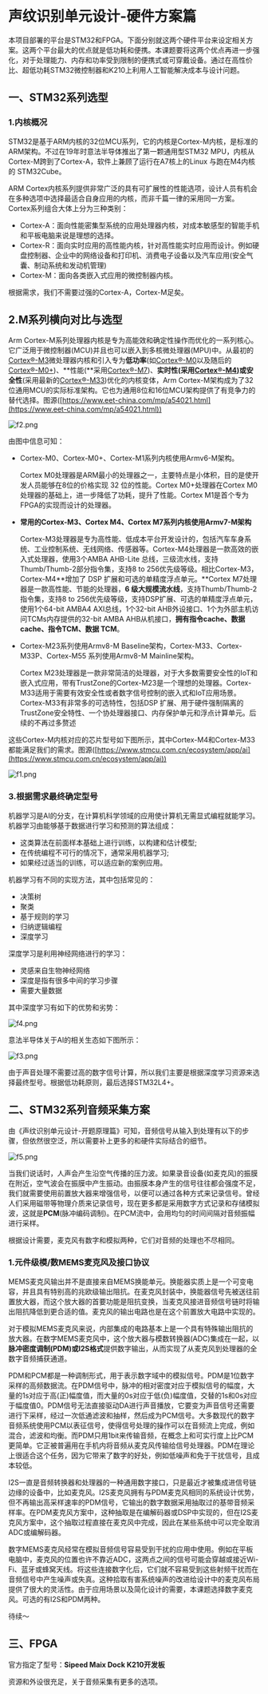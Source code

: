 # 声纹识别单元设计-硬件方案篇

本项目部署的平台是STM32和FPGA。下面分别就这两个硬件平台来设定相关方案。这两个平台最大的优点就是低功耗和便携。本课题要将这两个优点再进一步强化，对于处理能力、内存和功率受到限制的便携式或可穿戴设备。通过在高性价比、超低功耗STM32微控制器和K210上利用人工智能解决成本与设计问题。

## 一、STM32系列选型

### 1.内核概况

STM32是基于ARM内核的32位MCU系列，它的内核是Cortex-M内核，是标准的ARM架构。不过在19年时意法半导体推出了第一颗通用型STM32 MPU，内核从Cortex-M跨到了Cortex-A，软件上兼顾了运行在A7核上的Linux 与跑在M4内核的 STM32Cube。

ARM Cortex内核系列提供非常广泛的具有可扩展性的性能选项，设计人员有机会在多种选项中选择最适合自身应用的内核，而非千篇一律的采用同一方案。Cortex系列组合大体上分为三种类别：

- Cortex-A：面向性能密集型系统的应用处理器内核，对成本敏感型的智能手机和平板电脑来说是理想的选择。
- Cortex-R：面向实时应用的高性能内核，针对高性能实时应用而设计。例如硬盘控制器、企业中的网络设备和打印机、消费电子设备以及汽车应用(安全气囊、制动系统和发动机管理)
- Cortex-M：面向各类嵌入式应用的微控制器内核。

根据需求，我们不需要过强的Cortex-A，Cortex-M足矣。

## 2.M系列横向对比与选型

Arm Cortex-M系列处理器内核是专为高能效和确定性操作而优化的一系列核心。它广泛用于微控制器(MCU)并且也可以嵌入到多核微处理器(MPU)中。从最初的[Cortex®-M3](https://www.st.com/content/st_com/zh/arm-32-bit-microcontrollers/arm-cortex-m3.html?icmp=tt18583_gl_lnkon_nov2020)微处理器内核和引入专为**低功率**(如[Cortex®-M0](https://www.st.com/content/st_com/zh/arm-32-bit-microcontrollers/arm-cortex-m0.html?icmp=tt18583_gl_lnkon_nov2020)以及随后的[Cortex®-M0+](https://www.st.com/content/st_com/zh/arm-32-bit-microcontrollers/arm-cortex-m0-plus.html?icmp=tt18583_gl_lnkon_nov2020))、**性能(**采用[Cortex®-M7](https://www.st.com/content/st_com/zh/arm-32-bit-microcontrollers/arm-cortex-m7.html?icmp=tt18583_gl_lnkon_nov2020))、**实时性(**采用[Cortex®-M4](https://www.st.com/content/st_com/zh/arm-32-bit-microcontrollers/arm-cortex-m4.html?icmp=tt18583_gl_lnkon_nov2020))或**安全性**(采用最新的[Cortex®-M33](https://www.st.com/content/st_com/zh/arm-32-bit-microcontrollers/arm-cortex-m33.html?icmp=tt18583_gl_lnkon_nov2020))优化的内核变体，Arm Cortex-M架构成为了32位通用MCU的实际标准架构。它也为通用8位和16位MCU架构提供了有竞争力的替代选择。图源([https://www.eet-china.com/mp/a54021.html](https://www.eet-china.com/mp/a54021.html))

![f2.png](figure/f2.png)

由图中信息可知：

- Cortex-M0、Cortex-M0+、Cortex-M1系列内核使用Armv6-M架构。
    
    Cortex M0处理器是ARM最小的处理器之一，主要特点是小体积，目的是使开发人员能够在8位的价格实现 32 位的性能。Cortex M0+处理器在Cortex M0处理器的基础上，进一步降低了功耗，提升了性能。Cortex M1是首个专为FPGA的实现而设计的处理器。
    
- **常用的Cortex-M3、Cortex M4、Cortex M7系列内核使用Armv7-M架构**
    
    Cortex-M3处理器是专为高性能、低成本平台开发设计的，包括汽车车身系统、工业控制系统、无线网络、传感器等。Cortex-M4处理器是一款高效的嵌入式处理器，使用3个AMBA AHB-Lite 总线，三级流水线，支持Thumb/Thumb-2部分指令集，支持8 to 256优先级等级。相比Cortex-M3，Cortex-M4**增加了 DSP 扩展和可选的单精度浮点单元。**Cortex M7处理器是一款高性能、节能的处理器，**6 级大规模流水线**，支持Thumb/Thumb-2指令集，支持8 to 256优先级等级，支持DSP扩展、可选的单精度浮点单元，使用1个64-bit AMBA4 AXI总线，1个32-bit AHB外设接口、1个为外部主机访问TCMs内存提供的32-bit AMBA AHB从机接口，**拥有指令cache、数据cache、指令TCM、数据 TCM**。
    
- Cortex-M23系列使用Armv8-M Baseline架构，Cortex-M33、Cortex-M33P、Cortex-M55 系列使用Armv8-M Mainline架构。
    
    Cortex M23处理器是一款非常简洁的处理器，对于大多数需要安全性的IoT和嵌入式应用，带有TrustZone的Cortex-M23是一个理想的处理器。Cortex-M33适用于需要有效安全性或者数字信号控制的嵌入式和IoT应用场景。Cortex-M33有非常多的可选特性，包括DSP 扩展、用于硬件强制隔离的TrustZone安全特性、一个协处理器接口、内存保护单元和浮点计算单元。后续的不再过多赘述
    

这些Cortex-M内核对应的芯片型号如下图所示，其中Cortex-M4和Cortex-M33都能满足我们的需求。图源([https://www.stmcu.com.cn/ecosystem/app/ai](https://www.stmcu.com.cn/ecosystem/app/ai))

![f1.png](figure/f1.png)

### 3.根据需求最终确定型号

机器学习是AI的分支，在计算机科学领域的应用使计算机无需显式编程就能学习。机器学习由能够基于数据进行学习和预测的算法组成：

- 这类算法在前面样本基础上进行训练，以构建和估计模型;
- 在传统编程不可行的情况下，通常采用机器学习;
- 如果经过适当的训练，可以适应新的案例应用。

机器学习有不同的实现方法，其中包括常见的：

- 决策树
- 聚类
- 基于规则的学习
- 归纳逻辑编程
- 深度学习

深度学习是利用神经网络进行的学习：

- 灵感来自生物神经网络
- 深度是指有很多中间的学习步骤
- 需要大量数据

其中深度学习有如下的优势和劣势：

![f4.png](figure/f4.png)

意法半导体关于AI的相关生态如下图所示：

![f3.png](figure/f3.png)

由于声音处理不需要过高的数字信号计算，所以我们主要是根据深度学习资源来选择最终型号。根据低功耗原则，最后选择STM32L4+。

## 二、STM32系列音频采集方案

由《声纹识别单元设计-开题原理篇》可知，音频信号从输入到处理有以下的步骤，但依然很空泛，所以需要补上更多的和硬件实际结合的细节。

![f5.png](figure/f5.png)

当我们说话时，人声会产生沿空气传播的压力波。如果录音设备(如麦克风)的振膜在附近，空气波会在振膜中产生振动。由振膜本身产生的信号往往都会强度不足，我们就需要使用前置放大器来增强信号，以便可以通过各种方式来记录信号。曾经人们采用磁带等物理介质来记录信号，现在更多都是采用数字方式记录和存储模拟波，这就是**PCM**(脉冲编码调制)。在PCM流中，会用均匀的时间间隔对音频振幅进行采样。 

根据设计需要，麦克风有数字和模拟两种，它们对音频的处理也不尽相同。

### 1.元件级模/数MEMS**麦克风及接口协议**

MEMS麦克风输出并不是直接来自MEMS换能单元。换能器实质上是一个可变电容，并且具有特别高的兆欧级输出阻抗。在麦克风封装中，换能器信号先被送往前置放大器，而这个放大器的首要功能是阻抗变换，当麦克风接进音频信号链时将输出阻抗降低到更合适的值。麦克风的输出电路也是在这个前置放大电路中实现的。

对于模拟MEMS麦克风来说，内部集成的电路基本上是一个具有特殊输出阻抗的放大器。在数字MEMS麦克风中，这个放大器与模数转换器(ADC)集成在一起，以**脉冲密度调制(PDM)或I2S格式**提供数字输出，从而实现了从麦克风到处理器的全数字音频捕获通道。

PDM和PCM都是一种调制形式，用于表示数字域中的模拟信号。PDM是1位数字采样的高频数据流。在PDM信号中，脉冲的相对密度对应于模拟信号的幅度，大量的1s对应于高(正)幅度值，而大量的0s对应于低(负)幅度值，交替的1s和0s对应于幅度值0。PDM信号无法直接驱动DA进行声音播放，它要变为声音信号还需要进行下采样，经过一次低通滤波和抽样，然后成为PCM信号。大多数现代的数字音频系统使用PCM以表征信号，使得信号处理的操作可以在音频流上完成，例如混合，滤波和均衡。而PDM只用1bit来传输音频，在概念上和可实行度上比PCM更简单。它正被普遍用在手机内将音频从麦克风传输给信号处理器。PDM在理论上很适合这个任务，因为它带来了数字的好处，例如低噪声和免于干扰信号，且成本较低。

I2S一直是音频转换器和处理器的一种通用数字接口，只是最近才被集成进信号链边缘的设备中，比如麦克风。I2S麦克风拥有与PDM麦克风相同的系统设计优势，但不再输出高采样速率的PDM信号，它输出的数字数据采用抽取过的基带音频采样率。在PDM麦克风方案中，这种抽取是在编解码器或DSP中实现的，但在I2S麦克风方案中，这个抽取过程直接在麦克风中完成，因此在某些系统中可以完全取消ADC或编解码器。

数字MEMS麦克风经常在模拟音频信号容易受到干扰的应用中使用。例如在平板电脑中，麦克风的位置也许不靠近ADC，这两点之间的信号可能会穿越或接近Wi-Fi、蓝牙或蜂窝天线。将这些连接数字化后，它们就不容易受到这些射频干扰而在音频信号中产生噪声或失真。这种拾取有害系统噪声的改进给设计中的麦克风布局提供了很大的灵活性。由于应用场景以及简化设计的需要，本课题选择数字麦克风。可选的有I2S和PDM两种。

待续～

## 三、FPGA

官方指定了型号：**Sipeed Maix Dock K210开发板**

资源和外设很充足，关于音频采集有更多的选项。